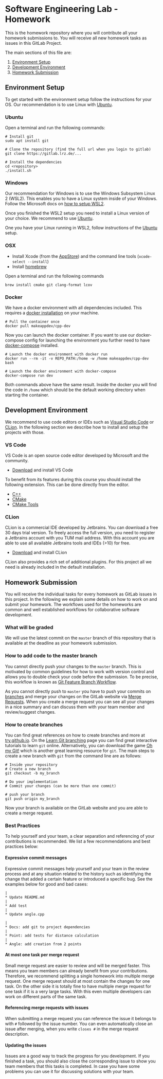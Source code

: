 # Software Engineering Lab - Homework

This is the homework repository where you will contribute all your homework submissions to. You will receive all new homework tasks as issues in this GitLab Project.

The main sections of this file are:

1. [Environment Setup](#environment-setup)
1. [Development Environment](#development-environment)
1. [Homework Submission](#homework-submission)

## Environment Setup

To get started with the environment setup follow the instructions for your OS. Our recommendation is to use Linux with [Ubuntu](https://ubuntu.com/download/desktop).

### Ubuntu

Open a terminal and run the following commands:

```shell
# Install git
sudo apt install git

# Clone the repository (find the full url when you login to gitlab)
git clone https://gitlab.lrz.de/...

# Install the dependencies
cd <repository>
./install.sh
```

### Windows

Our recommendation for Windows is to use the Windows Subsystem Linux 2 (WSL2). This enables you to have a Linux system inside of your Windows. Follow the Microsoft docs on [how to setup WSL2](https://docs.microsoft.com/en-us/windows/wsl/install-win10#manual-installation-steps).

Once you finished the WSL2 setup you need to install a Linux version of your choice. We recommend to use [Ubuntu](https://ubuntu.com/wsl).

One you have your Linux running in WSL2, follow instructions of the [Ubuntu](#ubuntu) setup.

### OSX

* Install Xcode (from the [AppStore](https://apps.apple.com/de/app/xcode/id497799835?mt=12)) and the command line tools (`xcode-select --install`)
* Install [homebrew](https://brew.sh/)

Open a terminal and run the following commands

```shell
brew install cmake git clang-format lcov
```

### Docker

We have a docker environment with all dependencies included. This requires a [docker installation](https://docs.docker.com/get-docker/) on your machine.

```shell
# Pull the container once
docker pull makeappdev/cpp-dev
```

Now you can launch the docker container. If you want to use our docker-compose config for launching the environment you further need to have [docker-compose](https://docs.docker.com/compose/install/) installed.

```shell
# Launch the docker environment with docker run
docker run --rm -it -v REPO_PATH:/home -w /home makeappdev/cpp-dev bash

# Launch the docker environment with docker-compose
docker-compose run dev
```

Both commands above have the same result. Inside the docker you will find the code in `/home` which should be the default working directory when starting the container.

## Development Environment

We recommend to use code editors or IDEs such as [Visual Studio Code](https://code.visualstudio.com/) or [CLion](https://www.jetbrains.com/clion/). In the following section we describe how to install and setup the projects with those.

### VS Code

VS Code is an open source code editor developed by Microsoft and the community.

* [Download](https://code.visualstudio.com/) and install VS Code

To benefit from its features during this course you should install the following extension. This can be done directly from the editor.

* [C++](https://marketplace.visualstudio.com/items?itemName=ms-vscode.cpptools)
* [CMake](https://marketplace.visualstudio.com/items?itemName=twxs.cmake)
* [CMake Tools](https://marketplace.visualstudio.com/items?itemName=ms-vscode.cmake-tools)

### CLion

CLion is a commercial IDE developed by Jetbrains. You can download a free 30 days trial version. To freely access the full version, you need to register a Jetbrains account with you TUM mail address. With this account you are able to use all available Jetbrains tools and IDEs (>10) for free.

* [Download](https://www.jetbrains.com/clion/) and install CLion

CLion also provides a rich set of additional plugins. For this project all we need is already included in the default installation.

## Homework Submission

You will receive the individual tasks for every homework as GitLab issues in this project. In the following we explain some details on how to work on and submit your homework. The workflows used for the homeworks are common and well established workflows for collaborative software development.

### What will be graded

We will use the latest commit on the `master` branch of this repository that is available at the deadline as your homework submission.

### How to add code to the master branch

You cannot directly push your changes to the `master` branch. This is motivated by common guidelines for how to work with version control and allows you to double check your code before the submission. To be precise, this workflow is known as [Git Feature Branch Workflow](https://www.atlassian.com/git/tutorials/comparing-workflows/feature-branch-workflow).

As you cannot directly push to `master` you have to push your commits on [branches](#how-to-create-branches) and merge your changes on the GitLab website via [Merge Requests](https://docs.gitlab.com/ee/user/project/merge_requests/creating_merge_requests.html). When you create a merge request you can see all your changes in a nice summary and can discuss them with your team member and review/suggest changes.

### How to create branches

You can find great references on how to create branches and more at [try.github.io](https://try.github.io/). On the [Learn Git branching](https://learngitbranching.js.org/) page you can find great interactive tutorials to learn `git` online. Alternatively, you can download the game [Oh my Git!](https://ohmygit.org/) which is another great learning resource for `git`. The main steps to create a new branch with `git` from the command line are as follows:

```shell
# Inside your repository
# Create a new branch
git checkout -b my_branch

# Do your implementation
# Commit your changes (can be more than one commit)

# push your branch
git push origin my_branch
```

Now your branch is available on the GitLab website and you are able to create a merge request.

### Best Practices

To help yourself and your team, a clear separation and referencing of your contributions is recommended. We list a few recommendations and best practices below:

#### Expressive commit messages

Expressive commit messages help yourself and your team in the review process and at any situation related to the history such as identifying the change that added a certain feature or introduced a specific bug. See the examples below for good and bad cases:

```shell
|
* Update README.md
|
* Add test
|
* Update angle.cpp
```

```shell
|
* Docs: add git to project dependencies
|
* Point: add tests for distance calculation
|
* Angle: add creation from 2 points
```

#### At most one task per merge request

Small merge request are easier to review and will be merged faster. This means you team members can already benefit from your contributions. Therefore, we recommend splitting a single homework into multiple merge request. One merge request should at most contain the changes for one task. On the other side it is totally fine to have multiple merge request for one task if it is a very large tasks. With this even multiple developers can work on different parts of the same task.

#### Referencing merge requests with issues

When submitting a merge request you can reference the issue it belongs to with `#` followed by the issue number. You can even automatically close an issue after merging, when you write `closes #` in the merge request description.

#### Updating the issues

Issues are a good way to track the progress for you development. If you finished a task, you should also close the corresponding issue to show you team members that this tasks is completed. In case you have some problems you can use it for discussing solutions with your team.
